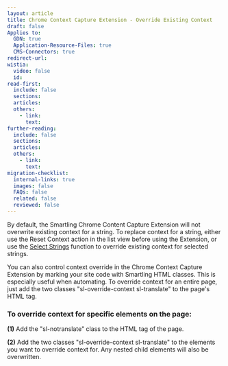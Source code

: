 ```yaml
---
layout: article
title: Chrome Context Capture Extension - Override Existing Context
draft: false
Applies to:
  GDN: true
  Application-Resource-Files: true
  CMS-Connectors: true
redirect-url:
wistia:
  video: false
  id:
read-first:
  include: false
  sections:
  articles:
  others:
    - link:
      text:
further-reading:
  include: false
  sections:
  articles:
  others:
    - link:
      text:
migration-checklist:
  internal-links: true
  images: false
  FAQs: false
  related: false
  reviewed: false
---
```



By default, the Smartling Chrome Content Capture Extension will not overwrite existing context for a string. To replace context for a string, either use the Reset Context action in the list view before using the Extension, or use the [Select Strings](/knowledge-base/articles/capture-context-from-webpages-chrome-context-capture-extension/#to-use-string-selection) function to override existing context for selected strings.

You can also control context override in the Chrome Context Capture Extension by marking your site code with Smartling HTML classes. This is especially useful when automating. To override context for an entire page, just add the two classes "sl-override-context sl-translate" to the page's HTML tag.

### To override context for specific elements on the page:

**(1)** Add the "sl-notranslate" class to the HTML tag of the page.

**(2)** Add the two classes "sl-override-context sl-translate" to the elements you want to override context for. Any nested child elements will also be overwritten.